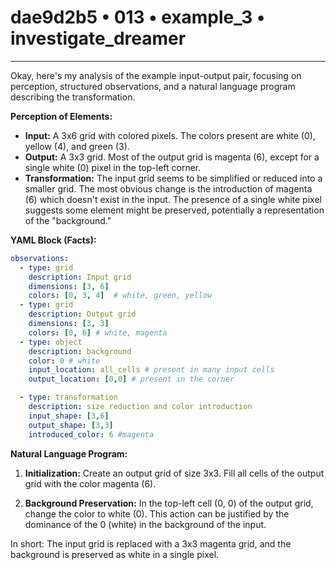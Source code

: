 # dae9d2b5 • 013 • example_3 • investigate_dreamer

---
Okay, here's my analysis of the example input-output pair, focusing on perception, structured observations, and a natural language program describing the transformation.

**Perception of Elements:**

*   **Input:** A 3x6 grid with colored pixels. The colors present are white (0), yellow (4), and green (3).
*   **Output:** A 3x3 grid. Most of the output grid is magenta (6), except for a single white (0) pixel in the top-left corner.
*   **Transformation:** The input grid seems to be simplified or reduced into a smaller grid.  The most obvious change is the introduction of magenta (6) which doesn't exist in the input. The presence of a single white pixel suggests some element might be preserved, potentially a representation of the "background."

**YAML Block (Facts):**



```yaml
observations:
  - type: grid
    description: Input grid
    dimensions: [3, 6]
    colors: [0, 3, 4]  # white, green, yellow
  - type: grid
    description: Output grid
    dimensions: [3, 3]
    colors: [0, 6] # white, magenta
  - type: object
    description: background
    color: 0 # white
    input_location: all_cells # present in many input cells
    output_location: [0,0] # present in the corner

  - type: transformation
    description: size reduction and color introduction
    input_shape: [3,6]
    output_shape: [3,3]
    introduced_color: 6 #magenta

```



**Natural Language Program:**

1.  **Initialization:** Create an output grid of size 3x3. Fill all cells of the output grid with the color magenta (6).

2.  **Background Preservation:** In the top-left cell (0, 0) of the output grid, change the color to white (0). This action can be justified by the dominance of the 0 (white) in the background of the input.

In short: The input grid is replaced with a 3x3 magenta grid, and the background is preserved as white in a single pixel.

